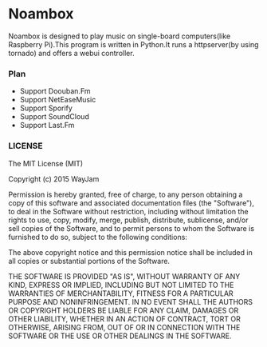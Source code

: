 # Noambox
Noambox is designed to play music on single-board computers(like Raspberry Pi).This program is written in Python.It runs a httpserver(by using tornado) and offers a webui controller.
### Plan
* Support Doouban.Fm
* Support NetEaseMusic
* Support Sporify
* Support SoundCloud
* Support Last.Fm

### LICENSE
The MIT License (MIT)

Copyright (c) 2015 WayJam

Permission is hereby granted, free of charge, to any person obtaining a copy
of this software and associated documentation files (the "Software"), to deal
in the Software without restriction, including without limitation the rights
to use, copy, modify, merge, publish, distribute, sublicense, and/or sell
copies of the Software, and to permit persons to whom the Software is
furnished to do so, subject to the following conditions:

The above copyright notice and this permission notice shall be included in all
copies or substantial portions of the Software.

THE SOFTWARE IS PROVIDED "AS IS", WITHOUT WARRANTY OF ANY KIND, EXPRESS OR
IMPLIED, INCLUDING BUT NOT LIMITED TO THE WARRANTIES OF MERCHANTABILITY,
FITNESS FOR A PARTICULAR PURPOSE AND NONINFRINGEMENT. IN NO EVENT SHALL THE
AUTHORS OR COPYRIGHT HOLDERS BE LIABLE FOR ANY CLAIM, DAMAGES OR OTHER
LIABILITY, WHETHER IN AN ACTION OF CONTRACT, TORT OR OTHERWISE, ARISING FROM,
OUT OF OR IN CONNECTION WITH THE SOFTWARE OR THE USE OR OTHER DEALINGS IN THE
SOFTWARE.
